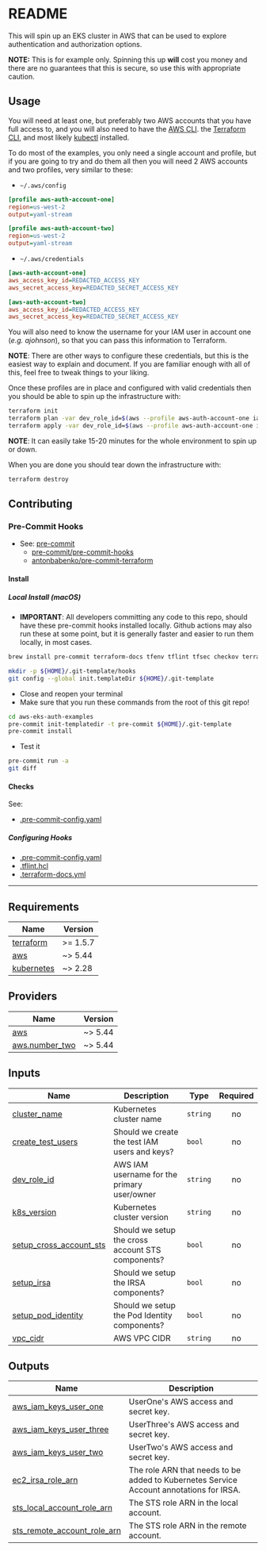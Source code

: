 <!-- markdownlint-disable MD033 -->
# README

This will spin up an EKS cluster in AWS that can be used to explore authentication and authorization options.

**NOTE:** This is for example only. Spinning this up **will** cost you money and there are no guarantees that this is secure, so use this with appropriate caution.

## Usage

You will need at least one, but preferably two AWS accounts that you have full access to, and you will also need to have the [AWS CLI](https://docs.aws.amazon.com/cli/latest/userguide/getting-started-install.html). the [Terraform CLI](https://developer.hashicorp.com/terraform/install), and most likely [kubectl](https://kubernetes.io/docs/tasks/tools/#kubectl) installed.

To do most of the examples, you only need a single account and profile, but if you are going to try and do them all then you will need 2 AWS accounts and two profiles, very similar to these:

- `~/.aws/config`

```ini
[profile aws-auth-account-one]
region=us-west-2
output=yaml-stream

[profile aws-auth-account-two]
region=us-west-2
output=yaml-stream
```

- `~/.aws/credentials`

```ini
[aws-auth-account-one]
aws_access_key_id=REDACTED_ACCESS_KEY
aws_secret_access_key=REDACTED_SECRET_ACCESS_KEY

[aws-auth-account-two]
aws_access_key_id=REDACTED_ACCESS_KEY
aws_secret_access_key=REDACTED_SECRET_ACCESS_KEY
```

You will also need to know the username for your IAM user in account one (_e.g. ajohnson_), so that you can pass this information to Terraform.

**NOTE**: There are other ways to configure these credentials, but this is the easiest way to explain and document. If you are familiar enough with all of this, feel free to tweak things to your liking.

Once these profiles are in place and configured with valid credentials then you should be able to spin up the infrastructure with:

```sh
terraform init
terraform plan -var dev_role_id=$(aws --profile aws-auth-account-one iam get-user --output text --query 'User.UserName')
terraform apply -var dev_role_id=$(aws --profile aws-auth-account-one iam get-user --output text --query 'User.UserName')
```

**NOTE**: It can easily take 15-20 minutes for the whole environment to spin up or down.

When you are done you should tear down the infrastructure with:

```sh
terraform destroy
```

## Contributing

### Pre-Commit Hooks

- See: [pre-commit](https://pre-commit.com/)
  - [pre-commit/pre-commit-hooks](https://github.com/pre-commit/pre-commit-hooks)
  - [antonbabenko/pre-commit-terraform](https://github.com/antonbabenko/pre-commit-terraform)

#### Install

##### Local Install (macOS)

- **IMPORTANT**: All developers committing any code to this repo, should have these pre-commit hooks installed locally. Github actions may also run these at some point, but it is generally faster and easier to run them locally, in most cases.

```sh
brew install pre-commit terraform-docs tfenv tflint tfsec checkov terrascan infracost tfupdate minamijoyo/hcledit/hcledit jq shellcheck shfmt git-secrets

mkdir -p ${HOME}/.git-template/hooks
git config --global init.templateDir ${HOME}/.git-template
```

- Close and reopen your terminal
- Make sure that you run these commands from the root of this git repo!

```sh
cd aws-eks-auth-examples
pre-commit init-templatedir -t pre-commit ${HOME}/.git-template
pre-commit install
```

- Test it

```sh
pre-commit run -a
git diff
```

#### Checks

See:

- [.pre-commit-config.yaml](./.pre-commit-config.yaml)

##### Configuring Hooks

- [.pre-commit-config.yaml](./.pre-commit-config.yaml)
- [.tflint.hcl](./.tflint.hcl)
- [.terraform-docs.yml](./.terraform-docs.yml)

---

<!-- BEGIN_TF_DOCS -->
## Requirements

| Name | Version |
|------|---------|
| <a name="requirement_terraform"></a> [terraform](#requirement\_terraform) | >= 1.5.7 |
| <a name="requirement_aws"></a> [aws](#requirement\_aws) | ~> 5.44 |
| <a name="requirement_kubernetes"></a> [kubernetes](#requirement\_kubernetes) | ~> 2.28 |

## Providers

| Name | Version |
|------|---------|
| <a name="provider_aws"></a> [aws](#provider\_aws) | ~> 5.44 |
| <a name="provider_aws.number_two"></a> [aws.number\_two](#provider\_aws.number\_two) | ~> 5.44 |

## Inputs

| Name | Description | Type | Required |
|------|-------------|------|:--------:|
| <a name="input_cluster_name"></a> [cluster\_name](#input\_cluster\_name) | Kubernetes cluster name | `string` | no |
| <a name="input_create_test_users"></a> [create\_test\_users](#input\_create\_test\_users) | Should we create the test IAM users and keys? | `bool` | no |
| <a name="input_dev_role_id"></a> [dev\_role\_id](#input\_dev\_role\_id) | AWS IAM username for the primary user/owner | `string` | no |
| <a name="input_k8s_version"></a> [k8s\_version](#input\_k8s\_version) | Kubernetes cluster version | `string` | no |
| <a name="input_setup_cross_account_sts"></a> [setup\_cross\_account\_sts](#input\_setup\_cross\_account\_sts) | Should we setup the cross account STS components? | `bool` | no |
| <a name="input_setup_irsa"></a> [setup\_irsa](#input\_setup\_irsa) | Should we setup the IRSA components? | `bool` | no |
| <a name="input_setup_pod_identity"></a> [setup\_pod\_identity](#input\_setup\_pod\_identity) | Should we setup the Pod Identity components? | `bool` | no |
| <a name="input_vpc_cidr"></a> [vpc\_cidr](#input\_vpc\_cidr) | AWS VPC CIDR | `string` | no |

## Outputs

| Name | Description |
|------|-------------|
| <a name="output_aws_iam_keys_user_one"></a> [aws\_iam\_keys\_user\_one](#output\_aws\_iam\_keys\_user\_one) | UserOne's AWS access and secret key. |
| <a name="output_aws_iam_keys_user_three"></a> [aws\_iam\_keys\_user\_three](#output\_aws\_iam\_keys\_user\_three) | UserThree's AWS access and secret key. |
| <a name="output_aws_iam_keys_user_two"></a> [aws\_iam\_keys\_user\_two](#output\_aws\_iam\_keys\_user\_two) | UserTwo's AWS access and secret key. |
| <a name="output_ec2_irsa_role_arn"></a> [ec2\_irsa\_role\_arn](#output\_ec2\_irsa\_role\_arn) | The role ARN that needs to be added to Kubernetes Service Account annotations for IRSA. |
| <a name="output_sts_local_account_role_arn"></a> [sts\_local\_account\_role\_arn](#output\_sts\_local\_account\_role\_arn) | The STS role ARN in the local account. |
| <a name="output_sts_remote_account_role_arn"></a> [sts\_remote\_account\_role\_arn](#output\_sts\_remote\_account\_role\_arn) | The STS role ARN in the remote account. |
<!-- END_TF_DOCS -->
